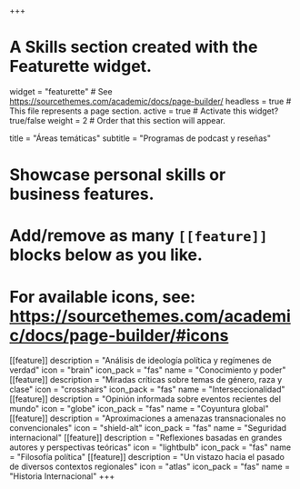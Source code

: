 +++
# A Skills section created with the Featurette widget.
widget = "featurette"  # See https://sourcethemes.com/academic/docs/page-builder/
headless = true  # This file represents a page section.
active = true  # Activate this widget? true/false
weight = 2  # Order that this section will appear.

title = "Áreas temáticas"
subtitle = "Programas de podcast y reseñas"

# Showcase personal skills or business features.
# 
# Add/remove as many `[[feature]]` blocks below as you like.
# 
# For available icons, see: https://sourcethemes.com/academic/docs/page-builder/#icons

[[feature]]
description = "Análisis de ideología política y regímenes de verdad"
icon = "brain"
icon_pack = "fas"
name = "Conocimiento y poder"
[[feature]]
description = "Miradas críticas sobre temas de género, raza y clase"
icon = "crosshairs"
icon_pack = "fas"
name = "Interseccionalidad"
[[feature]]
description = "Opinión informada sobre eventos recientes del mundo"
icon = "globe"
icon_pack = "fas"
name = "Coyuntura global"
[[feature]]
description = "Aproximaciones a amenazas transnacionales no convencionales"
icon = "shield-alt"
icon_pack = "fas"
name = "Seguridad internacional"
[[feature]]
description = "Reflexiones basadas en grandes autores y perspectivas teóricas"
icon = "lightbulb"
icon_pack = "fas"
name = "Filosofía política"
[[feature]]
description = "Un vistazo hacia el pasado de diversos contextos regionales"
icon = "atlas"
icon_pack = "fas"
name = "Historia Internacional"
+++
